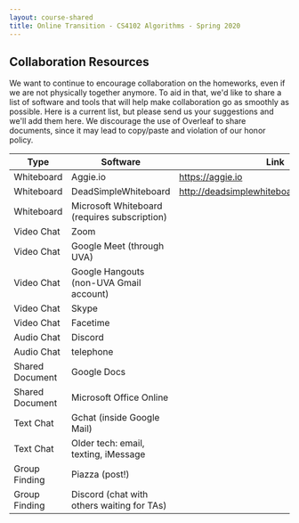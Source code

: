 ```yaml
---
layout: course-shared 
title: Online Transition - CS4102 Algorithms - Spring 2020 
---
```


## Collaboration Resources

We want to continue to encourage collaboration on the homeworks, even if we are not physically together anymore.  To aid in that, we'd like to share a list of software and tools that will help make collaboration go as smoothly as possible.  Here is a current list, but please send us your suggestions and we'll add them here.  We discourage the use of Overleaf to share documents, since it may lead to copy/paste and violation of our honor policy.


| Type            | Software                                     | Link                                       |
| ----            | --------                                     | ----                                       |
| Whiteboard      | Aggie.io                         | https://aggie.io |
| Whiteboard      | DeadSimpleWhiteboard                         | http://deadsimplewhiteboard.herokuapp.com/ |
| Whiteboard      | Microsoft Whiteboard (requires subscription) |                                            |
| Video Chat      | Zoom                                         |                                            |
| Video Chat      | Google Meet (through UVA)                    |                                            |
| Video Chat      | Google Hangouts (non-UVA Gmail account)      |                                            |
| Video Chat      | Skype                                        |                                            |
| Video Chat      | Facetime                                     |                                            |
| Audio Chat      | Discord                                      |                                            |
| Audio Chat      | telephone                                    |                                            |
| Shared Document | Google Docs                                  |                                            |
| Shared Document | Microsoft Office Online                      |                                            |
| Text Chat       | Gchat (inside Google Mail)                   |                                            |
| Text Chat       | Older tech: email, texting, iMessage         |                                            |
| Group Finding   | Piazza (post!)                               |                                            |
| Group Finding   | Discord (chat with others waiting for TAs)   |                                            |


